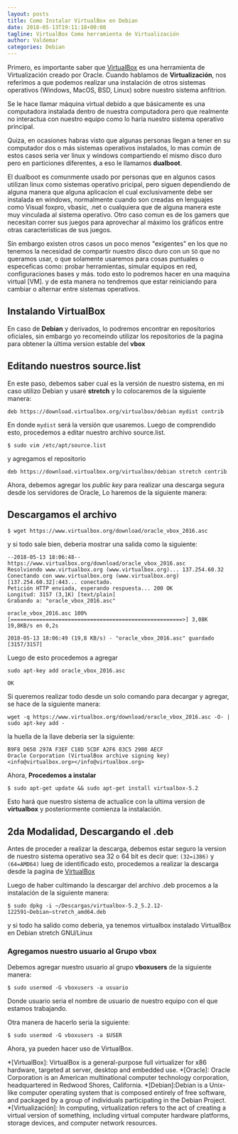 ```yaml
---
layout: posts
title: Como Instalar VirtualBox en Debian
date: 2018-05-13T19:11:18+00:00
tagline: VirtualBox Como herramienta de Virtualización
author: Valdemar
categories: Debian
---
```


Primero, es importante saber que [VirtualBox](https://www.virtualbox.org) es una herramienta de Virtualización creado por Oracle. Cuando hablamos de **Virtualización**, nos referimos a que podemos realizar una instalación de otros sistemas operativos (Windows, MacOS, BSD, Linux) sobre nuestro sistema anfitrion.

Se le hace llamar máquina virtual debido a que básicamente es una computadora instalada dentro de nuestra computadora pero que realmente no interactua con nuestro equipo como lo haría nuestro sistema operativo principal.

Quiza, en ocasiones habras visto que algunas personas llegan a tener en su computador dos o más sistemas operativos instalados, lo mas común de estos casos seria ver linux y windows compartiendo el mismo disco duro pero en particiones diferentes, a eso le llamamos **dualboot**.

El dualboot es comunmente usado por personas que en algunos casos utilizan linux como sistemas operativo pricipal, pero siguen dependiendo de alguna manera que alguna aplicacion el cual exclusivamente debe ser instalada en windows, normalmente cuando son creadas en lenguajes como Visual foxpro, vbasic, .net o cualquiera que de alguna manera este muy vinculada al sistema operativo. Otro caso comun es de los gamers que necesitan correr sus juegos para aprovechar al máximo los gráficos entre otras caracteristicas de sus juegos.

Sin embargo existen otros casos un poco menos "exigentes" en los que no tenemos la necesidad de compartir nuestro disco duro con un `SO` que no queramos usar, o que solamente usaremos para cosas puntuales o especeficas como: probar herramientas, simular equipos en red, configuraciones bases y más. todo esto lo podremos hacer en una maquina virtual [VM]. y de esta manera no tendremos que estar reiniciando para cambiar o alternar entre sistemas operativos.

## Instalando VirtualBox
En caso de **Debian** y derivados, lo podremos encontrar en repositorios oficiales, sin embargo yo recomeindo utilizar los repositorios de la pagina para obtener la última version estable del **vbox**

## Editando nuestros source.list

En este paso, debemos saber cual es la versión de nuestro sistema, en mi caso utilizo Debian y usaré **stretch** y lo colocaremos de la siguiente manera:

```console
deb https://download.virtualbox.org/virtualbox/debian mydist contrib
```

En donde `mydist` será la versión que usaremos. Luego de comprendido esto, procedemos a editar nuestro archivo source.list.

`$ sudo vim /etc/apt/source.list`

y agregamos el repositorio

```console
deb https://download.virtualbox.org/virtualbox/debian stretch contrib
```

Ahora, debemos agregar los *public key* para realizar una descarga segura desde los servidores de Oracle, Lo haremos de la siguiente manera:

## Descargamos el archivo

`$ wget https://www.virtualbox.org/download/oracle_vbox_2016.asc`

y si todo sale bien, deberia mostrar una salida como la siguiente:

```console
--2018-05-13 18:06:48-- https://www.virtualbox.org/download/oracle_vbox_2016.asc
Resolviendo www.virtualbox.org (www.virtualbox.org)... 137.254.60.32
Conectando con www.virtualbox.org (www.virtualbox.org)[137.254.60.32]:443... conectado.
Petición HTTP enviada, esperando respuesta... 200 OK
Longitud: 3157 (3,1K) [text/plain]
Grabando a: "oracle_vbox_2016.asc"

oracle_vbox_2016.asc 100%[======================================================>] 3,08K 19,8KB/s en 0,2s

2018-05-13 18:06:49 (19,8 KB/s) - "oracle_vbox_2016.asc" guardado [3157/3157]
```

Luego de esto procedemos a agregar

```console
sudo apt-key add oracle_vbox_2016.asc
```

```console
OK
```

Si queremos realizar todo desde un solo comando para decargar y agregar, se hace de la siguiente manera:

`wget -q https://www.virtualbox.org/download/oracle_vbox_2016.asc -O- | sudo apt-key add -`

la huella de la llave deberia ser la siguiente:

```console
B9F8 D658 297A F3EF C18D 5CDF A2F6 83C5 2980 AECF
Oracle Corporation (VirtualBox archive signing key) <info@virtualbox.org></info@virtualbox.org>
```

Ahora, **Procedemos a instalar**

`$ sudo apt-get update && sudo apt-get install virtualbox-5.2`

Esto hará que nuestro sistema de actualice con la ultima version de **virtualbox** y posteriormente comienza la instalación.

## 2da Modalidad, Descargando el .deb

Antes de proceder a realizar la descarga, debemos estar seguro la version de nuestro sistema operativo sea 32 o 64 bit es decir que: `(32=i386)` y `(64=AMD64)`
lueg de identificado esto, procedemos a realizar la descarga desde la pagina de [VirtualBox](https://www.virtualbox.org/wiki/Linux_Downloads)

Luego de haber cultimando la descargar del archivo .deb procemos a la instalación de la siguiente manera:

`$ sudo dpkg -i ~/Descargas/virtualbox-5.2_5.2.12-122591~Debian~stretch_amd64.deb`

y si todo ha salido como deberia, ya tenemos virtualbox instalado VirtualBox en Debian stretch GNU/Linux

### Agregamos nuestro usuario al Grupo vbox

Debemos agregar nuestro usuario al grupo **vboxusers** de la siguiente manera:

`$ sudo usermod -G vboxusers -a usuario`

Donde usuario seria el nombre de usuario de nuestro equipo con el que estamos trabajando.

Otra manera de hacerlo seria la siguiente:

`$ sudo usermod -G vboxusers -a $USER`

Ahora, ya pueden hacer uso de VirtualBox.

*[VirtualBox]: VirtualBox is a general-purpose full virtualizer for x86 hardware, targeted at server, desktop and embedded use.
*[Oracle]: Oracle Corporation is an American multinational computer technology corporation, headquartered in Redwood Shores, California.
*[Debian]:Debian is a Unix-like computer operating system that is composed entirely of free software, and packaged by a group of individuals participating in the Debian Project.
*[Virtualización]: In computing, virtualization refers to the act of creating a virtual version of something, including virtual computer hardware platforms, storage devices, and computer network resources.
